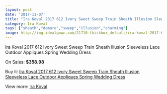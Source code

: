 ```yaml
---
layout: post
date: '2017-11-07'
title: "Ira Koval 2017 612 Ivory Sweet Sweep Train Sheath Illusion Sleeveless Lace Outdoor Appliques Spring Wedding Dress"
category: Ira Koval
tags: ["sheath","demure","sweep","illusion","charming"]
image: http://img.idealgown.com/21710-thickbox_default/ira-koval-2017-612-ivory-sweet-sweep-train-sheath-illusion-sleeveless-lace-outdoor-appliques-spring-wedding-dress.jpg
---
```

Ira Koval 2017 612 Ivory Sweet Sweep Train Sheath Illusion Sleeveless Lace Outdoor Appliques Spring Wedding Dress

On Sales: **$358.98**
<a href="https://www.idealgown.com/en/ira-koval/8194-ira-koval-2017-612-ivory-sweet-sweep-train-sheath-illusion-sleeveless-lace-outdoor-appliques-spring-wedding-dress.html"><amp-img layout="responsive" width="600" height="600" src="//img.idealgown.com/21710-thickbox_default/ira-koval-2017-612-ivory-sweet-sweep-train-sheath-illusion-sleeveless-lace-outdoor-appliques-spring-wedding-dress.jpg" alt="Ira Koval 2017 612 Ivory Sweet Sweep Train Sheath Illusion Sleeveless Lace Outdoor Appliques Spring Wedding Dress 0" /></a>
<a href="https://www.idealgown.com/en/ira-koval/8194-ira-koval-2017-612-ivory-sweet-sweep-train-sheath-illusion-sleeveless-lace-outdoor-appliques-spring-wedding-dress.html"><amp-img layout="responsive" width="600" height="600" src="//img.idealgown.com/21716-thickbox_default/ira-koval-2017-612-ivory-sweet-sweep-train-sheath-illusion-sleeveless-lace-outdoor-appliques-spring-wedding-dress.jpg" alt="Ira Koval 2017 612 Ivory Sweet Sweep Train Sheath Illusion Sleeveless Lace Outdoor Appliques Spring Wedding Dress 1" /></a>
<a href="https://www.idealgown.com/en/ira-koval/8194-ira-koval-2017-612-ivory-sweet-sweep-train-sheath-illusion-sleeveless-lace-outdoor-appliques-spring-wedding-dress.html"><amp-img layout="responsive" width="600" height="600" src="//img.idealgown.com/21715-thickbox_default/ira-koval-2017-612-ivory-sweet-sweep-train-sheath-illusion-sleeveless-lace-outdoor-appliques-spring-wedding-dress.jpg" alt="Ira Koval 2017 612 Ivory Sweet Sweep Train Sheath Illusion Sleeveless Lace Outdoor Appliques Spring Wedding Dress 2" /></a>
<a href="https://www.idealgown.com/en/ira-koval/8194-ira-koval-2017-612-ivory-sweet-sweep-train-sheath-illusion-sleeveless-lace-outdoor-appliques-spring-wedding-dress.html"><amp-img layout="responsive" width="600" height="600" src="//img.idealgown.com/21714-thickbox_default/ira-koval-2017-612-ivory-sweet-sweep-train-sheath-illusion-sleeveless-lace-outdoor-appliques-spring-wedding-dress.jpg" alt="Ira Koval 2017 612 Ivory Sweet Sweep Train Sheath Illusion Sleeveless Lace Outdoor Appliques Spring Wedding Dress 3" /></a>
<a href="https://www.idealgown.com/en/ira-koval/8194-ira-koval-2017-612-ivory-sweet-sweep-train-sheath-illusion-sleeveless-lace-outdoor-appliques-spring-wedding-dress.html"><amp-img layout="responsive" width="600" height="600" src="//img.idealgown.com/21713-thickbox_default/ira-koval-2017-612-ivory-sweet-sweep-train-sheath-illusion-sleeveless-lace-outdoor-appliques-spring-wedding-dress.jpg" alt="Ira Koval 2017 612 Ivory Sweet Sweep Train Sheath Illusion Sleeveless Lace Outdoor Appliques Spring Wedding Dress 4" /></a>
<a href="https://www.idealgown.com/en/ira-koval/8194-ira-koval-2017-612-ivory-sweet-sweep-train-sheath-illusion-sleeveless-lace-outdoor-appliques-spring-wedding-dress.html"><amp-img layout="responsive" width="600" height="600" src="//img.idealgown.com/21712-thickbox_default/ira-koval-2017-612-ivory-sweet-sweep-train-sheath-illusion-sleeveless-lace-outdoor-appliques-spring-wedding-dress.jpg" alt="Ira Koval 2017 612 Ivory Sweet Sweep Train Sheath Illusion Sleeveless Lace Outdoor Appliques Spring Wedding Dress 5" /></a>
<a href="https://www.idealgown.com/en/ira-koval/8194-ira-koval-2017-612-ivory-sweet-sweep-train-sheath-illusion-sleeveless-lace-outdoor-appliques-spring-wedding-dress.html"><amp-img layout="responsive" width="600" height="600" src="//img.idealgown.com/21711-thickbox_default/ira-koval-2017-612-ivory-sweet-sweep-train-sheath-illusion-sleeveless-lace-outdoor-appliques-spring-wedding-dress.jpg" alt="Ira Koval 2017 612 Ivory Sweet Sweep Train Sheath Illusion Sleeveless Lace Outdoor Appliques Spring Wedding Dress 6" /></a>

Buy it: [Ira Koval 2017 612 Ivory Sweet Sweep Train Sheath Illusion Sleeveless Lace Outdoor Appliques Spring Wedding Dress](https://www.idealgown.com/en/ira-koval/8194-ira-koval-2017-612-ivory-sweet-sweep-train-sheath-illusion-sleeveless-lace-outdoor-appliques-spring-wedding-dress.html "Ira Koval 2017 612 Ivory Sweet Sweep Train Sheath Illusion Sleeveless Lace Outdoor Appliques Spring Wedding Dress")

View more: [Ira Koval](https://www.idealgown.com/en/163-ira-koval "Ira Koval")